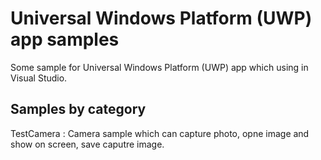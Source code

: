 # Universal Windows Platform (UWP) app samples
Some sample for Universal Windows Platform (UWP) app which using in Visual Studio.

## Samples by category
TestCamera : Camera sample which can capture photo, opne image and show on screen, save caputre image.
